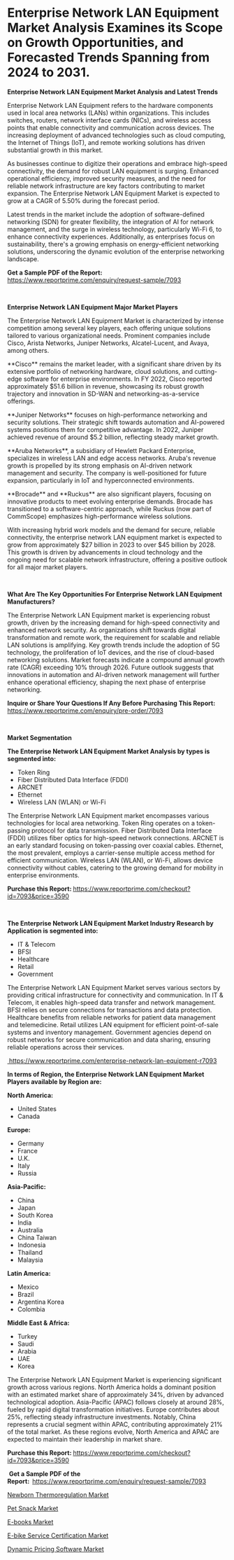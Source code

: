 <p><h1>Enterprise Network LAN Equipment Market Analysis Examines its Scope on Growth Opportunities, and Forecasted Trends Spanning from 2024 to 2031.</h1></p><p><strong>Enterprise Network LAN Equipment Market Analysis and Latest Trends</strong></p>
<p><p>Enterprise Network LAN Equipment refers to the hardware components used in local area networks (LANs) within organizations. This includes switches, routers, network interface cards (NICs), and wireless access points that enable connectivity and communication across devices. The increasing deployment of advanced technologies such as cloud computing, the Internet of Things (IoT), and remote working solutions has driven substantial growth in this market.</p><p>As businesses continue to digitize their operations and embrace high-speed connectivity, the demand for robust LAN equipment is surging. Enhanced operational efficiency, improved security measures, and the need for reliable network infrastructure are key factors contributing to market expansion. The Enterprise Network LAN Equipment Market is expected to grow at a CAGR of 5.50% during the forecast period.</p><p>Latest trends in the market include the adoption of software-defined networking (SDN) for greater flexibility, the integration of AI for network management, and the surge in wireless technology, particularly Wi-Fi 6, to enhance connectivity experiences. Additionally, as enterprises focus on sustainability, there's a growing emphasis on energy-efficient networking solutions, underscoring the dynamic evolution of the enterprise networking landscape.</p></p>
<p><strong>Get a Sample PDF of the Report:&nbsp;</strong> <a href="https://www.reportprime.com/enquiry/request-sample/7093">https://www.reportprime.com/enquiry/request-sample/7093</a></p>
<p>&nbsp;</p>
<p><strong>Enterprise Network LAN Equipment Major Market Players</strong></p>
<p><p>The Enterprise Network LAN Equipment Market is characterized by intense competition among several key players, each offering unique solutions tailored to various organizational needs. Prominent companies include Cisco, Arista Networks, Juniper Networks, Alcatel-Lucent, and Avaya, among others.</p><p>**Cisco** remains the market leader, with a significant share driven by its extensive portfolio of networking hardware, cloud solutions, and cutting-edge software for enterprise environments. In FY 2022, Cisco reported approximately $51.6 billion in revenue, showcasing its robust growth trajectory and innovation in SD-WAN and networking-as-a-service offerings.</p><p>**Juniper Networks** focuses on high-performance networking and security solutions. Their strategic shift towards automation and AI-powered systems positions them for competitive advantage. In 2022, Juniper achieved revenue of around $5.2 billion, reflecting steady market growth.</p><p>**Aruba Networks**, a subsidiary of Hewlett Packard Enterprise, specializes in wireless LAN and edge access networks. Aruba's revenue growth is propelled by its strong emphasis on AI-driven network management and security. The company is well-positioned for future expansion, particularly in IoT and hyperconnected environments.</p><p>**Brocade** and **Ruckus** are also significant players, focusing on innovative products to meet evolving enterprise demands. Brocade has transitioned to a software-centric approach, while Ruckus (now part of CommScope) emphasizes high-performance wireless solutions.</p><p>With increasing hybrid work models and the demand for secure, reliable connectivity, the enterprise network LAN equipment market is expected to grow from approximately $27 billion in 2023 to over $45 billion by 2028. This growth is driven by advancements in cloud technology and the ongoing need for scalable network infrastructure, offering a positive outlook for all major market players.</p></p>
<p>&nbsp;</p>
<p><strong>What Are The Key Opportunities For Enterprise Network LAN Equipment Manufacturers?</strong></p>
<p><p>The Enterprise Network LAN Equipment market is experiencing robust growth, driven by the increasing demand for high-speed connectivity and enhanced network security. As organizations shift towards digital transformation and remote work, the requirement for scalable and reliable LAN solutions is amplifying. Key growth trends include the adoption of 5G technology, the proliferation of IoT devices, and the rise of cloud-based networking solutions. Market forecasts indicate a compound annual growth rate (CAGR) exceeding 10% through 2026. Future outlook suggests that innovations in automation and AI-driven network management will further enhance operational efficiency, shaping the next phase of enterprise networking.</p></p>
<p><strong>Inquire or Share Your Questions If Any Before Purchasing This Report:</strong> <a href="https://www.reportprime.com/enquiry/pre-order/7093">https://www.reportprime.com/enquiry/pre-order/7093</a></p>
<p>&nbsp;</p>
<p><strong>Market Segmentation</strong></p>
<p><strong>The Enterprise Network LAN Equipment Market Analysis by types is segmented into:</strong></p>
<p><ul><li>Token Ring</li><li>Fiber Distributed Data Interface (FDDI)</li><li>ARCNET</li><li>Ethernet</li><li>Wireless LAN (WLAN) or Wi-Fi</li></ul></p>
<p><p>The Enterprise Network LAN Equipment market encompasses various technologies for local area networking. Token Ring operates on a token-passing protocol for data transmission. Fiber Distributed Data Interface (FDDI) utilizes fiber optics for high-speed network connections. ARCNET is an early standard focusing on token-passing over coaxial cables. Ethernet, the most prevalent, employs a carrier-sense multiple access method for efficient communication. Wireless LAN (WLAN), or Wi-Fi, allows device connectivity without cables, catering to the growing demand for mobility in enterprise environments.</p></p>
<p><strong>Purchase this Report:&nbsp;</strong><a href="https://www.reportprime.com/checkout?id=7093&price=3590">https://www.reportprime.com/checkout?id=7093&price=3590</a></p>
<p>&nbsp;</p>
<p><strong>The Enterprise Network LAN Equipment Market Industry Research by Application is segmented into:</strong></p>
<p><ul><li>IT & Telecom</li><li>BFSI</li><li>Healthcare</li><li>Retail</li><li>Government</li></ul></p>
<p><p>The Enterprise Network LAN Equipment Market serves various sectors by providing critical infrastructure for connectivity and communication. In IT & Telecom, it enables high-speed data transfer and network management. BFSI relies on secure connections for transactions and data protection. Healthcare benefits from reliable networks for patient data management and telemedicine. Retail utilizes LAN equipment for efficient point-of-sale systems and inventory management. Government agencies depend on robust networks for secure communication and data sharing, ensuring reliable operations across their services.</p></p>
<p><a href="https://www.reportprime.com/enterprise-network-lan-equipment-r7093">&nbsp;https://www.reportprime.com/enterprise-network-lan-equipment-r7093</a></p>
<p><strong>In terms of Region, the Enterprise Network LAN Equipment Market Players available by Region are:</strong></p>
<p>
    <p> <strong> North America: </strong>
        <ul>
            <li>United States</li>
            <li>Canada</li>
        </ul>
        </p> 
    <p> <strong> Europe: </strong>
        <ul>
            <li>Germany</li>
            <li>France</li>
            <li>U.K.</li>
            <li>Italy</li>
            <li>Russia</li>
        </ul>
        </p> 
    <p> <strong> Asia-Pacific: </strong>
        <ul>
            <li>China</li>
            <li>Japan</li>
            <li>South Korea</li>
            <li>India</li>
            <li>Australia</li>
            <li>China Taiwan</li>
            <li>Indonesia</li>
            <li>Thailand</li>
            <li>Malaysia</li>
        </ul>
        </p> 
    <p> <strong> Latin America: </strong>
        <ul>
            <li>Mexico</li>
            <li>Brazil</li>
            <li>Argentina Korea</li>
            <li>Colombia</li>
        </ul>
        </p> 
    <p> <strong> Middle East & Africa: </strong>
        <ul>
            <li>Turkey</li>
            <li>Saudi</li>
            <li>Arabia</li>
            <li>UAE</li>
            <li>Korea</li>
        </ul>
    </p>
    </p>
<p><p>The Enterprise Network LAN Equipment Market is experiencing significant growth across various regions. North America holds a dominant position with an estimated market share of approximately 34%, driven by advanced technological adoption. Asia-Pacific (APAC) follows closely at around 28%, fueled by rapid digital transformation initiatives. Europe contributes about 25%, reflecting steady infrastructure investments. Notably, China represents a crucial segment within APAC, contributing approximately 21% of the total market. As these regions evolve, North America and APAC are expected to maintain their leadership in market share.</p></p>
<p><strong>Purchase this Report: </strong><a href="https://www.reportprime.com/checkout?id=7093&price=3590">https://www.reportprime.com/checkout?id=7093&price=3590</a></p>
<p>&nbsp;<strong>Get a Sample PDF of the Report:&nbsp;&nbsp;</strong><a href="https://www.reportprime.com/enquiry/request-sample/7093">https://www.reportprime.com/enquiry/request-sample/7093</a></p>
<p><strong></strong></p>
<p><p><a href="https://www.linkedin.com/pulse/what-growth-opportunities-challenges-newborn-thermoregulation-uzpje?trackingId=NzQxW%2B4PSC2zmViEKOj0cw%3D%3D">Newborn Thermoregulation Market</a></p><p><a href="https://medium.com/@jjkh377/comprehensive-analysis-of-the-global-pet-snack-market-growth-trends-market-forecasts-2024-2031-5834b9d2f446">Pet Snack Market</a></p><p><a href="https://issuu.com/reportprime-2/docs/e-books-market-size-2030.pptx_1682ddb63b0ee1">E-books Market</a></p><p><a href="https://issuu.com/reportprime-2/docs/e-bike-service-certification-market_2817ab903fc383">E-bike Service Certification Market</a></p><p><a href="https://www.linkedin.com/pulse/global-dynamic-pricing-software-market-trends-analysis-future-2pmie?trackingId=Ao67JDD6Tiu6T449cRvi8w%3D%3D">Dynamic Pricing Software Market</a></p></p>